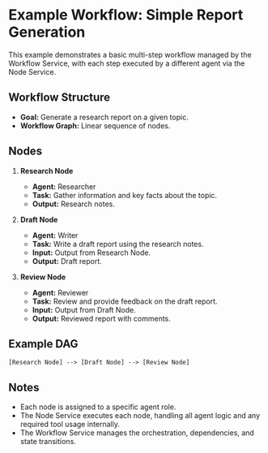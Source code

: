 # Example Workflow: Simple Report Generation

This example demonstrates a basic multi-step workflow managed by the Workflow Service, with each step executed by a different agent via the Node Service.

## Workflow Structure

- **Goal:** Generate a research report on a given topic.
- **Workflow Graph:** Linear sequence of nodes.

## Nodes

1. **Research Node**
   - **Agent:** Researcher
   - **Task:** Gather information and key facts about the topic.
   - **Output:** Research notes.

2. **Draft Node**
   - **Agent:** Writer
   - **Task:** Write a draft report using the research notes.
   - **Input:** Output from Research Node.
   - **Output:** Draft report.

3. **Review Node**
   - **Agent:** Reviewer
   - **Task:** Review and provide feedback on the draft report.
   - **Input:** Output from Draft Node.
   - **Output:** Reviewed report with comments.

## Example DAG

```
[Research Node] --> [Draft Node] --> [Review Node]
```

## Notes

- Each node is assigned to a specific agent role.
- The Node Service executes each node, handling all agent logic and any required tool usage internally.
- The Workflow Service manages the orchestration, dependencies, and state transitions.